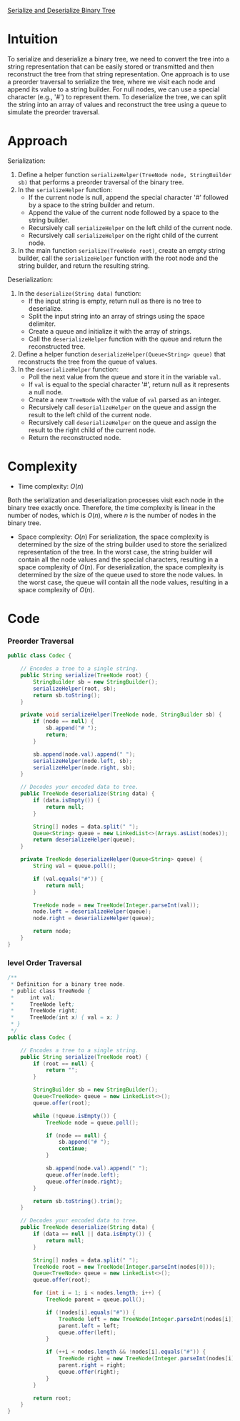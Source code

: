 [Serialize and Deserialize Binary Tree](https://leetcode.com/problems/serialize-and-deserialize-binary-tree/description/)

# Intuition
<!-- Describe your first thoughts on how to solve this problem and a note to remember the solution -->
To serialize and deserialize a binary tree, we need to convert the tree into a string representation that can be easily stored or transmitted and then reconstruct the tree from that string representation. One approach is to use a preorder traversal to serialize the tree, where we visit each node and append its value to a string builder. For null nodes, we can use a special character (e.g., '#') to represent them. To deserialize the tree, we can split the string into an array of values and reconstruct the tree using a queue to simulate the preorder traversal.

# Approach
<!-- Describe your approach to solving the problem. -->
Serialization:
1. Define a helper function `serializeHelper(TreeNode node, StringBuilder sb)` that performs a preorder traversal of the binary tree.
2. In the `serializeHelper` function:
   - If the current node is null, append the special character '#' followed by a space to the string builder and return.
   - Append the value of the current node followed by a space to the string builder.
   - Recursively call `serializeHelper` on the left child of the current node.
   - Recursively call `serializeHelper` on the right child of the current node.
3. In the main function `serialize(TreeNode root)`, create an empty string builder, call the `serializeHelper` function with the root node and the string builder, and return the resulting string.

Deserialization:
1. In the `deserialize(String data)` function:
   - If the input string is empty, return null as there is no tree to deserialize.
   - Split the input string into an array of strings using the space delimiter.
   - Create a queue and initialize it with the array of strings.
   - Call the `deserializeHelper` function with the queue and return the reconstructed tree.
2. Define a helper function `deserializeHelper(Queue<String> queue)` that reconstructs the tree from the queue of values.
3. In the `deserializeHelper` function:
   - Poll the next value from the queue and store it in the variable `val`.
   - If `val` is equal to the special character '#', return null as it represents a null node.
   - Create a new `TreeNode` with the value of `val` parsed as an integer.
   - Recursively call `deserializeHelper` on the queue and assign the result to the left child of the current node.
   - Recursively call `deserializeHelper` on the queue and assign the result to the right child of the current node.
   - Return the reconstructed node.

# Complexity
- Time complexity: $O(n)$
<!-- Add your time complexity here, e.g. $$O(n)$$ -->
Both the serialization and deserialization processes visit each node in the binary tree exactly once. Therefore, the time complexity is linear in the number of nodes, which is $O(n)$, where $n$ is the number of nodes in the binary tree.

* Space complexity: $O(n)$
For serialization, the space complexity is determined by the size of the string builder used to store the serialized representation of the tree. In the worst case, the string builder will contain all the node values and the special characters, resulting in a space complexity of $O(n)$.
For deserialization, the space complexity is determined by the size of the queue used to store the node values. In the worst case, the queue will contain all the node values, resulting in a space complexity of $O(n)$.

# Code
### Preorder Traversal
```java
public class Codec {

    // Encodes a tree to a single string.
    public String serialize(TreeNode root) {
        StringBuilder sb = new StringBuilder();
        serializeHelper(root, sb);
        return sb.toString();
    }

    private void serializeHelper(TreeNode node, StringBuilder sb) {
        if (node == null) {
            sb.append("# ");
            return;
        }

        sb.append(node.val).append(" ");
        serializeHelper(node.left, sb);
        serializeHelper(node.right, sb);
    }

    // Decodes your encoded data to tree.
    public TreeNode deserialize(String data) {
        if (data.isEmpty()) {
            return null;
        }

        String[] nodes = data.split(" ");
        Queue<String> queue = new LinkedList<>(Arrays.asList(nodes));
        return deserializeHelper(queue);
    }

    private TreeNode deserializeHelper(Queue<String> queue) {
        String val = queue.poll();

        if (val.equals("#")) {
            return null;
        }

        TreeNode node = new TreeNode(Integer.parseInt(val));
        node.left = deserializeHelper(queue);
        node.right = deserializeHelper(queue);

        return node;
    }
}
```

### level Order Traversal
```java
/**
 * Definition for a binary tree node.
 * public class TreeNode {
 *     int val;
 *     TreeNode left;
 *     TreeNode right;
 *     TreeNode(int x) { val = x; }
 * }
 */
public class Codec {

    // Encodes a tree to a single string.
    public String serialize(TreeNode root) {
        if (root == null) {
            return "";
        }

        StringBuilder sb = new StringBuilder();
        Queue<TreeNode> queue = new LinkedList<>();
        queue.offer(root);

        while (!queue.isEmpty()) {
            TreeNode node = queue.poll();

            if (node == null) {
                sb.append("# ");
                continue;
            }

            sb.append(node.val).append(" ");
            queue.offer(node.left);
            queue.offer(node.right);
        }

        return sb.toString().trim();
    }

    // Decodes your encoded data to tree.
    public TreeNode deserialize(String data) {
        if (data == null || data.isEmpty()) {
            return null;
        }

        String[] nodes = data.split(" ");
        TreeNode root = new TreeNode(Integer.parseInt(nodes[0]));
        Queue<TreeNode> queue = new LinkedList<>();
        queue.offer(root);

        for (int i = 1; i < nodes.length; i++) {
            TreeNode parent = queue.poll();

            if (!nodes[i].equals("#")) {
                TreeNode left = new TreeNode(Integer.parseInt(nodes[i]));
                parent.left = left;
                queue.offer(left);
            }

            if (++i < nodes.length && !nodes[i].equals("#")) {
                TreeNode right = new TreeNode(Integer.parseInt(nodes[i]));
                parent.right = right;
                queue.offer(right);
            }
        }

        return root;
    }
}
```